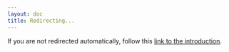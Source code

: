 ```yaml
---
layout: doc
title: Redirecting...
---
```


<script>
window.location.href = '/about/introduction';
</script>

If you are not redirected automatically, follow this [link to the introduction](/about/introduction).
